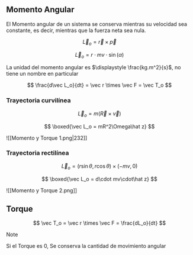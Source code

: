 ## Momento Angular

El Momento angular de un sistema se conserva mientras su velocidad sea constante, es decir, mientras que la fuerza neta sea nula.

$$
\vec L_o = \vec r \times \vec p
$$

$$
\vec L_o = r\cdot mv\cdot \sin(\alpha)
$$

La unidad del momento angular es $\displaystyle \frac{kg.m^2}{s}$, no tiene un nombre en particular

$$
\frac{d\vec L_o}{dt} = \vec r \times \vec F = \vec T_o
$$

### Trayectoria curvilínea

$$
\vec L_o = m(\vec R\times\vec v)
$$

$$
\boxed{\vec L_o = mR^2\Omega\hat z}
$$

![[Momento y Torque 1.png|232]]

### Trayectoria rectilínea

$$
\vec L_o = (r\sin\theta, r\cos\theta) \times (-mv, 0)
$$

$$
\boxed{\vec L_o = d\cdot mv\cdot\hat z}
$$

![[Momento y Torque 2.png]]

## Torque

$$
\vec  T_o = \vec r \times \vec F = \frac{dL_o}{dt}
$$

> [!note]
> Si el Torque es $0$, Se conserva la cantidad de movimiento angular
